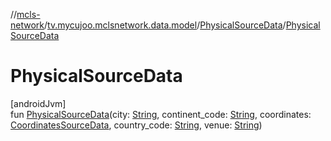 //[mcls-network](../../../index.md)/[tv.mycujoo.mclsnetwork.data.model](../index.md)/[PhysicalSourceData](index.md)/[PhysicalSourceData](-physical-source-data.md)

# PhysicalSourceData

[androidJvm]\
fun [PhysicalSourceData](-physical-source-data.md)(city: [String](https://kotlinlang.org/api/latest/jvm/stdlib/kotlin/-string/index.html), continent_code: [String](https://kotlinlang.org/api/latest/jvm/stdlib/kotlin/-string/index.html), coordinates: [CoordinatesSourceData](../-coordinates-source-data/index.md), country_code: [String](https://kotlinlang.org/api/latest/jvm/stdlib/kotlin/-string/index.html), venue: [String](https://kotlinlang.org/api/latest/jvm/stdlib/kotlin/-string/index.html))
